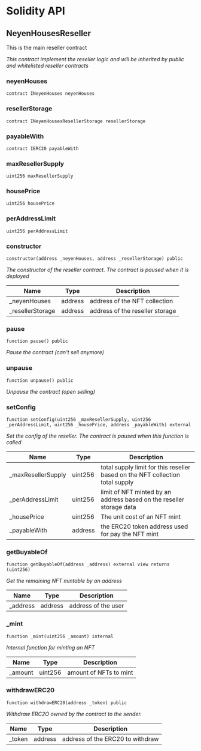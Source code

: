 # Solidity API

## NeyenHousesReseller

This is the main reseller contract

_This contract implement the reseller logic and will be inherited by public and whitelisted reseller contracts_

### neyenHouses

```solidity
contract INeyenHouses neyenHouses
```

### resellerStorage

```solidity
contract INeyenHousesResellerStorage resellerStorage
```

### payableWith

```solidity
contract IERC20 payableWith
```

### maxResellerSupply

```solidity
uint256 maxResellerSupply
```

### housePrice

```solidity
uint256 housePrice
```

### perAddressLimit

```solidity
uint256 perAddressLimit
```

### constructor

```solidity
constructor(address _neyenHouses, address _resellerStorage) public
```

_The constructor of the reseller contract. The contract is paused when it is deployed_

| Name | Type | Description |
| ---- | ---- | ----------- |
| _neyenHouses | address | address of the NFT collection |
| _resellerStorage | address | address of the reseller storage |

### pause

```solidity
function pause() public
```

_Pause the contract (can't sell anymore)_

### unpause

```solidity
function unpause() public
```

_Unpause the contract (open selling)_

### setConfig

```solidity
function setConfig(uint256 _maxResellerSupply, uint256 _perAddressLimit, uint256 _housePrice, address _payableWith) external
```

_Set the config of the reseller. The contract is paused when this function is called_

| Name | Type | Description |
| ---- | ---- | ----------- |
| _maxResellerSupply | uint256 | total supply limit for this reseller based on the NFT collection total supply |
| _perAddressLimit | uint256 | limit of NFT minted by an address based on the reseller storage data |
| _housePrice | uint256 | The unit cost of an NFT mint |
| _payableWith | address | the ERC20 token address used for pay the NFT mint |

### getBuyableOf

```solidity
function getBuyableOf(address _address) external view returns (uint256)
```

_Get the remaining NFT mintable by an address_

| Name | Type | Description |
| ---- | ---- | ----------- |
| _address | address | address of the user |

### _mint

```solidity
function _mint(uint256 _amount) internal
```

_Internal function for minting an NFT_

| Name | Type | Description |
| ---- | ---- | ----------- |
| _amount | uint256 | amount of NFTs to mint |

### withdrawERC20

```solidity
function withdrawERC20(address _token) public
```

_Withdraw ERC2O owned  by the contract to the sender._

| Name | Type | Description |
| ---- | ---- | ----------- |
| _token | address | address of the ERC20 to withdraw |
